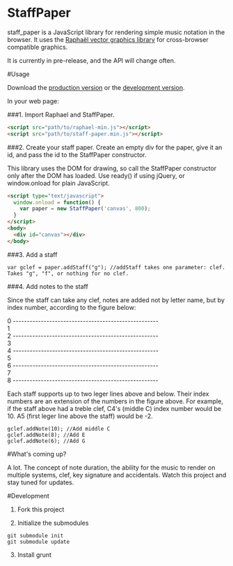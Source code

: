StaffPaper
===========

staff_paper is a JavaScript library for rendering simple music notation in the browser. It uses the [Raphaël vector graphics library](http://raphaeljs.com/) for cross-browser compatible graphics.

It is currently in pre-release, and the API will change often.

#Usage

Download the [production version][min] or the [development version][max].

[min]: https://raw.github.com/penmanglewood/staff_paper/master/bin/staff-paper.min.js
[max]: https://raw.github.com/penmanglewood/staff_paper/master/bin/staff-paper.js 

In your web page:

###1. Import Raphael and StaffPaper.

```html
<script src="path/to/raphael-min.js"></script>
<script src="path/to/staff-paper.min.js"></script>
```

###2. Create your staff paper. Create an empty div for the paper, give it an id, and pass the id to the StaffPaper constructor.

This library uses the DOM for drawing, so call the StaffPaper constructor only after the DOM has loaded. 
Use ready() if using jQuery, or window.onload for plain JavaScript.

```html
<script type="text/javascript">
  window.onload = function() {
    var paper = new StaffPaper('canvas', 800);
  }
</script>
<body>
  <div id="canvas"></div>
</body>
```

###3. Add a staff

```
var gclef = paper.addStaff("g"); //addStaff takes one parameter: clef. Takes "g", "f", or nothing for no clef.
```

###4. Add notes to the staff

Since the staff can take any clef, notes are added not by letter name, but by index number, according to the figure below:
  
0      ----------------------------------------------------  
1  
2      ----------------------------------------------------  
3  
4      ----------------------------------------------------  
5  
6      ----------------------------------------------------  
7  
8      ----------------------------------------------------  
  
Each staff supports up to two leger lines above and below. Their index numbers are an extension of the numbers in the figure above. For example, if the staff above had a treble clef,  C4's (middle C) index number would be 10. A5 (first leger line above the staff) would be -2.

```
gclef.addNote(10); //Add middle C
gclef.addNote(8); //Add E
gclef.addNote(6); //Add G
```

#What's coming up?

A lot. The concept of note duration, the ability for the music to render on multiple systems, clef, key signature and accidentals.
Watch this project and stay tuned for updates.

  
#Development

1. Fork this project

2. Initialize the submodules

  ```
  git submodule init
  git submodule update
  ```

3. Install grunt
